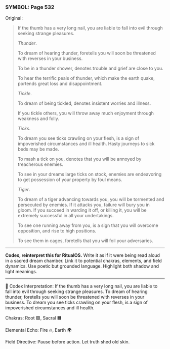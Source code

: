 ### SYMBOL: Page 532

Original:
> If the thumb has a very long nail, you are liable to fall
> into evil through seeking strange pleasures.
> 
> 
> _Thunder_.
> 
> 
> To dream of hearing thunder, foretells you will soon be threatened
> with reverses in your business.
> 
> 
> To be in a thunder shower, denotes trouble and grief are close to you.
> 
> 
> To hear the terrific peals of thunder, which make the earth quake,
> portends great loss and disappointment.
> 
> 
> _Tickle_.
> 
> 
> To dream of being tickled, denotes insistent worries and illness.
> 
> 
> If you tickle others, you will throw away much enjoyment through
> weakness and folly.
> 
> 
> _Ticks_.
> 
> 
> To dream you see ticks crawling on your flesh, is a sign of impoverished
> circumstances and ill health. Hasty journeys to sick beds may be made.
> 
> 
> To mash a tick on you, denotes that you will be annoyed
> by treacherous enemies.
> 
> 
> To see in your dreams large ticks on stock, enemies are endeavoring
> to get possession of your property by foul means.
> 
> 
> _Tiger_.
> 
> 
> To dream of a tiger advancing towards you, you will be tormented and
> persecuted by enemies. If it attacks you, failure will bury you in gloom.
> If you succeed in warding it off, or killing it, you will be extremely
> successful in all your undertakings.
> 
> 
> To see one running away from you, is a sign that you will overcome opposition,
> and rise to high positions.
> 
> 
> To see them in cages, foretells that you will foil your adversaries.

---

**Codex, reinterpret this for RitualOS.**
Write it as if it were being read aloud in a sacred dream chamber.
Link it to potential chakras, elements, and field dynamics.
Use poetic but grounded language.
Highlight both shadow and light meanings.

---

🔁 Codex Interpretation:
If the thumb has a very long nail, you are liable to fall into evil through seeking strange pleasures. To dream of hearing thunder, foretells you will soon be threatened with reverses in your business. To dream you see ticks crawling on your flesh, is a sign of impoverished circumstances and ill health.

Chakras: Root 🟥, Sacral 🟧

Elemental Echo: Fire 🔥, Earth 🌍

Field Directive: Pause before action. Let truth shed old skin.
